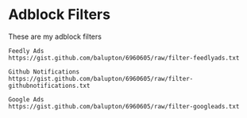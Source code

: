 # Adblock Filters

These are my adblock filters

```
Feedly Ads
https://gist.github.com/balupton/6960605/raw/filter-feedlyads.txt

Github Notifications
https://gist.github.com/balupton/6960605/raw/filter-githubnotifications.txt

Google Ads
https://gist.github.com/balupton/6960605/raw/filter-googleads.txt
```